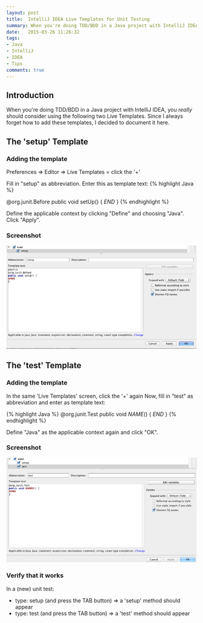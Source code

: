 ```yaml
---
layout: post
title:  IntelliJ IDEA Live Templates for Unit Testing
summary: When you're doing TDD/BDD in a Java project with IntelliJ IDEA and JUnit, you really should consider using the following two Live Templates.
date:   2015-03-26 11:26:32
tags:
- Java
- IntelliJ
- IDEA
- Tips
comments: true
---
```


## Introduction
When you're doing TDD/BDD in a Java project with IntelliJ IDEA, you _really_ should consider using the following two Live Templates.
Since I always forget how to add these templates, I decided to document it here.

## The 'setup' Template
### Adding the template
Preferences => Editor => Live Templates = click the '+'

Fill in "setup" as abbreviation. Enter this as template text:
{% highlight Java %}

@org.junit.Before
public void setUp() {
$END$
}
{% endhighlight %}

Define the applicable context by clicking "Define" and choosing "Java". Click "Apply".

### Screenshot
![The setup template](/public/images/posts/intellij_idea_live_templates_for_unit_testing/setup.png)


## The 'test' Template
### Adding the template
In the same 'Live Templates' screen, click the '+' again
Now, fill in "test" as abbreviation and enter as template text:

{% highlight Java %}
@org.junit.Test
public void $NAME$() {
$END$
}
{% endhighlight %}

Define "Java" as the applicable context again and click "OK".

### Screenshot
![The test template](/public/images/posts/intellij_idea_live_templates_for_unit_testing/test.png)

### Verify that it works
In a (new) unit test:

* type: setup (and press the TAB button) => a 'setup' method should appear
* type: test (and press the TAB button) => a 'test' method should appear
